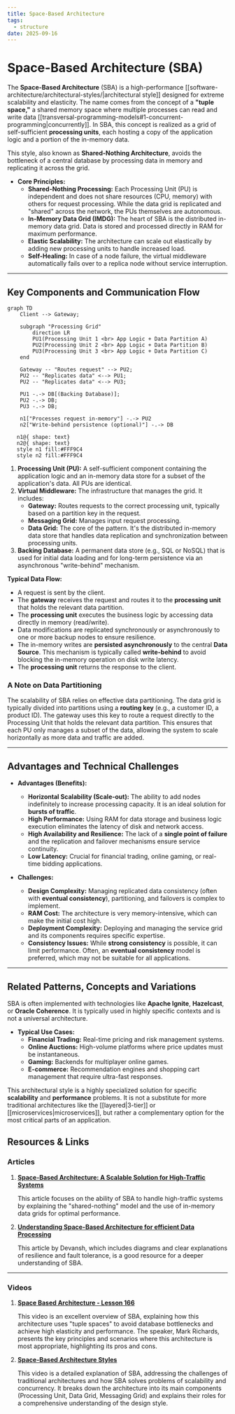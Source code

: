 ```yaml
---
title: Space-Based Architecture
tags:
  - structure
date: 2025-09-16
---
```

# Space-Based Architecture (SBA)

The **Space-Based Architecture** (SBA) is a high-performance [[software-architecture/architectural-styles/|architectural style]] designed for extreme scalability and elasticity. The name comes from the concept of a **"tuple space,"** a shared memory space where multiple processes can read and write data [[transversal-programming-models#1-concurrent-programming|concurrently]]. In SBA, this concept is realized as a grid of self-sufficient **processing units**, each hosting a copy of the application logic and a portion of the in-memory data.

This style, also known as **Shared-Nothing Architecture**, avoids the bottleneck of a central database by processing data in memory and replicating it across the grid.

* **Core Principles:**
    * **Shared-Nothing Processing:** Each Processing Unit (PU) is independent and does not share resources (CPU, memory) with others for request processing. While the data grid is replicated and "shared" across the network, the PUs themselves are autonomous.
    * **In-Memory Data Grid (IMDG):** The heart of SBA is the distributed in-memory data grid. Data is stored and processed directly in RAM for maximum performance.
    * **Elastic Scalability:** The architecture can scale out elastically by adding new processing units to handle increased load.
    * **Self-Healing:** In case of a node failure, the virtual middleware automatically fails over to a replica node without service interruption.

---

## Key Components and Communication Flow

```mermaid
graph TD
    Client --> Gateway;
    
    subgraph "Processing Grid"
        direction LR
        PU1(Processing Unit 1 <br> App Logic + Data Partition A)
        PU2(Processing Unit 2 <br> App Logic + Data Partition B)
        PU3(Processing Unit 3 <br> App Logic + Data Partition C)
    end

    Gateway -- "Routes request" --> PU2;
    PU2 -- "Replicates data" <--> PU1;
    PU2 -- "Replicates data" <--> PU3;

    PU1 -.-> DB[(Backing Database)];
    PU2 -.-> DB;
    PU3 -.-> DB;

    n1["Processes request in-memory"] -.-> PU2
    n2["Write-behind persistence (optional)"] -.-> DB

   n1@{ shape: text}
   n2@{ shape: text}
   style n1 fill:#FFF9C4
   style n2 fill:#FFF9C4
```

1.  **Processing Unit (PU):** A self-sufficient component containing the application logic and an in-memory data store for a subset of the application's data. All PUs are identical.
2.  **Virtual Middleware:** The infrastructure that manages the grid. It includes:
    *   **Gateway:** Routes requests to the correct processing unit, typically based on a partition key in the request.
    *   **Messaging Grid:** Manages input request processing.
    *   **Data Grid:** The core of the pattern. It's the distributed in-memory data store that handles data replication and synchronization between processing units.
3.  **Backing Database:** A permanent data store (e.g., SQL or NoSQL) that is used for initial data loading and for long-term persistence via an asynchronous "write-behind" mechanism.

**Typical Data Flow:**
* A request is sent by the client.
* The **gateway** receives the request and routes it to the **processing unit** that holds the relevant data partition.
* The **processing unit** executes the business logic by accessing data directly in memory (read/write).
* Data modifications are replicated synchronously or asynchronously to one or more backup nodes to ensure resilience.
* The in-memory writes are **persisted asynchronously** to the central **Data Source**. This mechanism is typically called **write-behind** to avoid blocking the in-memory operation on disk write latency.
* The **processing unit** returns the response to the client.

### A Note on Data Partitioning

The scalability of SBA relies on effective data partitioning. The data grid is typically divided into partitions using a **routing key** (e.g., a customer ID, a product ID). The gateway uses this key to route a request directly to the Processing Unit that holds the relevant data partition. This ensures that each PU only manages a subset of the data, allowing the system to scale horizontally as more data and traffic are added.

---

## Advantages and Technical Challenges

* **Advantages (Benefits):**
    * **Horizontal Scalability (Scale-out):** The ability to add nodes indefinitely to increase processing capacity. It is an ideal solution for **bursts of traffic**.
    * **High Performance:** Using RAM for data storage and business logic execution eliminates the latency of disk and network access.
    * **High Availability and Resilience:** The lack of a **single point of failure** and the replication and failover mechanisms ensure service continuity.
    * **Low Latency:** Crucial for financial trading, online gaming, or real-time bidding applications.

* **Challenges:**
    * **Design Complexity:** Managing replicated data consistency (often with **eventual consistency**), partitioning, and failovers is complex to implement.
    * **RAM Cost:** The architecture is very memory-intensive, which can make the initial cost high.
    * **Deployment Complexity:** Deploying and managing the service grid and its components requires specific expertise.
    * **Consistency Issues:** While **strong consistency** is possible, it can limit performance. Often, an **eventual consistency** model is preferred, which may not be suitable for all applications.

---

## Related Patterns, Concepts and Variations

SBA is often implemented with technologies like **Apache Ignite**, **Hazelcast**, or **Oracle Coherence**. It is typically used in highly specific contexts and is not a universal architecture.

* **Typical Use Cases:**
    * **Financial Trading:** Real-time pricing and risk management systems.
    * **Online Auctions:** High-volume platforms where price updates must be instantaneous.
    * **Gaming:** Backends for multiplayer online games.
    * **E-commerce:** Recommendation engines and shopping cart management that require ultra-fast responses.

This architectural style is a highly specialized solution for specific **scalability** and **performance** problems. It is not a substitute for more traditional architectures like the [[layered|3-tier]] or [[microservices|microservices]], but rather a complementary option for the most critical parts of an application.

## **Resources & Links**

### **Articles**

1.  **[Space-Based Architecture: A Scalable Solution for High-Traffic Systems](https://simsonmoses.medium.com/space-based-architecture-a-scalable-solution-for-high-traffic-systems-6c8ad3fa31fb)**
    
    This article focuses on the ability of SBA to handle high-traffic systems by explaining the "shared-nothing" model and the use of in-memory data grids for optimal performance.

2.  **[Understanding Space-Based Architecture for efficient Data Processing](https://machine-learning-made-simple.medium.com/understanding-space-based-architecture-for-efficient-data-processing-68896a42b991)**
    
    This article by Devansh, which includes diagrams and clear explanations of resilience and fault tolerance, is a good resource for a deeper understanding of SBA.

---

### **Videos**

1.  **[Space Based Architecture - Lesson 166](https://www.youtube.com/watch?v=0nXKFwTEQHY)**
    
    This video is an excellent overview of SBA, explaining how this architecture uses "tuple spaces" to avoid database bottlenecks and achieve high elasticity and performance. The speaker, Mark Richards, presents the key principles and scenarios where this architecture is most appropriate, highlighting its pros and cons.

2.  **[Space-Based Architecture Styles](https://www.youtube.com/watch?v=b33qSmRwhgw&t)**
    
    This video is a detailed explanation of SBA, addressing the challenges of traditional architectures and how SBA solves problems of scalability and concurrency. It breaks down the architecture into its main components (Processing Unit, Data Grid, Messaging Grid) and explains their roles for a comprehensive understanding of the design style.